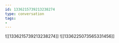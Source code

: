 ```yaml
---
id: 1336215739213238274
type: conversation
tags:
- 
---
```

![[1336215739213238274]]
![[1336225073565331456]]

